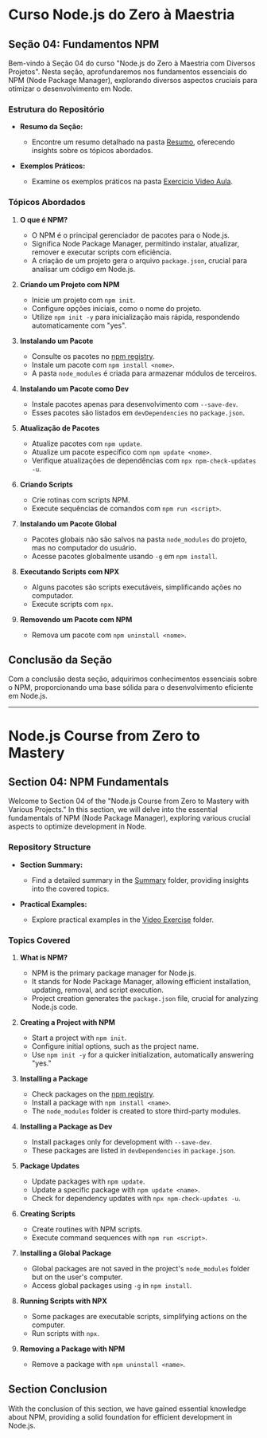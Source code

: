 # Curso Node.js do Zero à Maestria

## Seção 04: Fundamentos NPM

Bem-vindo à Seção 04 do curso "Node.js do Zero à Maestria com Diversos Projetos". Nesta seção, aprofundaremos nos fundamentos essenciais do NPM (Node Package Manager), explorando diversos aspectos cruciais para otimizar o desenvolvimento em Node.

### Estrutura do Repositório

- **Resumo da Seção:**
  - Encontre um resumo detalhado na pasta [Resumo](./RESUMO/), oferecendo insights sobre os tópicos abordados.

- **Exemplos Práticos:**
  - Examine os exemplos práticos na pasta [Exercicio Video Aula](./EXERCICIOS/EXERCICIO%20VIDEO%20AULA/).

### Tópicos Abordados

1. **O que é NPM?**
   - O NPM é o principal gerenciador de pacotes para o Node.js.
   - Significa Node Package Manager, permitindo instalar, atualizar, remover e executar scripts com eficiência.
   - A criação de um projeto gera o arquivo `package.json`, crucial para analisar um código em Node.js.

2. **Criando um Projeto com NPM**
   - Inicie um projeto com `npm init`.
   - Configure opções iniciais, como o nome do projeto.
   - Utilize `npm init -y` para inicialização mais rápida, respondendo automaticamente com "yes".

3. **Instalando um Pacote**
   - Consulte os pacotes no [npm registry](https://www.npmjs.com/).
   - Instale um pacote com `npm install <nome>`.
   - A pasta `node_modules` é criada para armazenar módulos de terceiros.

4. **Instalando um Pacote como Dev**
   - Instale pacotes apenas para desenvolvimento com `--save-dev`.
   - Esses pacotes são listados em `devDependencies` no `package.json`.

5. **Atualização de Pacotes**
   - Atualize pacotes com `npm update`.
   - Atualize um pacote específico com `npm update <nome>`.
   - Verifique atualizações de dependências com `npx npm-check-updates -u`.

6. **Criando Scripts**
   - Crie rotinas com scripts NPM.
   - Execute sequências de comandos com `npm run <script>`.

7. **Instalando um Pacote Global**
   - Pacotes globais não são salvos na pasta `node_modules` do projeto, mas no computador do usuário.
   - Acesse pacotes globalmente usando `-g` em `npm install`.

8. **Executando Scripts com NPX**
   - Alguns pacotes são scripts executáveis, simplificando ações no computador.
   - Execute scripts com `npx`.

9. **Removendo um Pacote com NPM**
   - Remova um pacote com `npm uninstall <nome>`.

## Conclusão da Seção

Com a conclusão desta seção, adquirimos conhecimentos essenciais sobre o NPM, proporcionando uma base sólida para o desenvolvimento eficiente em Node.js.

***

# Node.js Course from Zero to Mastery

## Section 04: NPM Fundamentals

Welcome to Section 04 of the "Node.js Course from Zero to Mastery with Various Projects." In this section, we will delve into the essential fundamentals of NPM (Node Package Manager), exploring various crucial aspects to optimize development in Node.

### Repository Structure

- **Section Summary:**
  - Find a detailed summary in the [Summary](./RESUMO/) folder, providing insights into the covered topics.

- **Practical Examples:**
  - Explore practical examples in the [Video Exercise](./EXERCICIOS/EXERCICIO%20VIDEO%20AULA/) folder.

### Topics Covered

1. **What is NPM?**
   - NPM is the primary package manager for Node.js.
   - It stands for Node Package Manager, allowing efficient installation, updating, removal, and script execution.
   - Project creation generates the `package.json` file, crucial for analyzing Node.js code.

2. **Creating a Project with NPM**
   - Start a project with `npm init`.
   - Configure initial options, such as the project name.
   - Use `npm init -y` for a quicker initialization, automatically answering "yes."

3. **Installing a Package**
   - Check packages on the [npm registry](https://www.npmjs.com/).
   - Install a package with `npm install <name>`.
   - The `node_modules` folder is created to store third-party modules.

4. **Installing a Package as Dev**
   - Install packages only for development with `--save-dev`.
   - These packages are listed in `devDependencies` in `package.json`.

5. **Package Updates**
   - Update packages with `npm update`.
   - Update a specific package with `npm update <name>`.
   - Check for dependency updates with `npx npm-check-updates -u`.

6. **Creating Scripts**
   - Create routines with NPM scripts.
   - Execute command sequences with `npm run <script>`.

7. **Installing a Global Package**
   - Global packages are not saved in the project's `node_modules` folder but on the user's computer.
   - Access global packages using `-g` in `npm install`.

8. **Running Scripts with NPX**
   - Some packages are executable scripts, simplifying actions on the computer.
   - Run scripts with `npx`.

9. **Removing a Package with NPM**
   - Remove a package with `npm uninstall <name>`.

## Section Conclusion

With the conclusion of this section, we have gained essential knowledge about NPM, providing a solid foundation for efficient development in Node.js.
